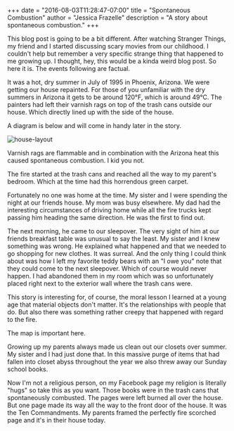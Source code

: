 +++
date = "2016-08-03T11:28:47-07:00"
title = "Spontaneous Combustion"
author = "Jessica Frazelle"
description = "A story about spontaneous combustion."
+++

This blog post is going to be a bit different. After watching Stranger Things,
my friend and I started discussing scary movies from our childhood. I couldn't
help but remember a very specific strange thing that happened to me growing up.
I thought, hey, this would be a kinda weird blog post. So here it is.
The events following are factual.

It was a hot, dry summer in July of 1995 in Phoenix, Arizona. We were getting
our house repainted. For those of you unfamiliar with the dry summers in Arizona
it gets to be around 120°F, which is around 49°C. The painters had left their
varnish rags on top of the trash cans outside our house. Which directly lined up
with the side of the house.

A diagram is below and will come in handy later in the story.

![house-layout](/img/house-layout.jpg)

Varnish rags are flammable and in combination with the Arizona heat this caused
spontaneous combustion. I kid you not.

The fire started at the trash cans and reached all the way to my parent's
bedroom. Which at the time had this horrendous green carpet.

Fortunately no one was home at the time. My sister and I were spending the night
at our friends house. My mom was busy elsewhere. My dad had the interesting
circumstances of driving home while all the fire trucks kept passing him
heading the same direction. He was the first to find out.

The next morning, he came to our sleepover. The very sight of him at our
friends breakfast table was unusual to say the least. My sister and I knew
something was wrong. He explained what happened and that we needed to go
shopping for new clothes. It was surreal. And the only thing I could think
about was how I left my favorite teddy bears with an "I owe you" note that they
could come to the next sleepover. Which of course would never happen. I had
abandoned them in my room which was so unfortunately placed right next to the
exterior wall where the trash cans were.

This story is interesting for, of course, the moral lesson I learned at a young
age that material objects don't matter. It's the relationships with people that
do. But also there was something rather creepy that happened with regard to the fire.

The map is important here.

Growing up my parents always made us clean out our closets over summer. My
sister and I had just done that. In this massive purge of items that had fallen
into closet abyss throughout the year we also threw away our Sunday school books.

Now I'm not a
religious person, on my Facebook page my religion is literally "hugs" so take
this as you want. Those books were in the trash cans that spontaneously
combusted. The pages were left burned all over the house. But one page made its
way all the way to the front door of the house. It was the Ten Commandments.
My parents framed the perfectly fire scorched page and it's in their house today.
